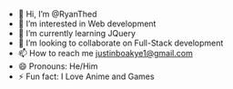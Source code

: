 - 👋 Hi, I’m @RyanThed
- 👀 I’m interested in Web development 
- 🌱 I’m currently learning JQuery 
- 💞️ I’m looking to collaborate on Full-Stack development 
- 📫 How to reach me justinboakye1@gmail.com
- 😄 Pronouns: He/Him
- ⚡ Fun fact: I Love Anime and Games

<!---
RyanThed/RyanThed is a ✨ special ✨ repository because its `README.md` (this file) appears on your GitHub profile.
You can click the Preview link to take a look at your changes.
--->

